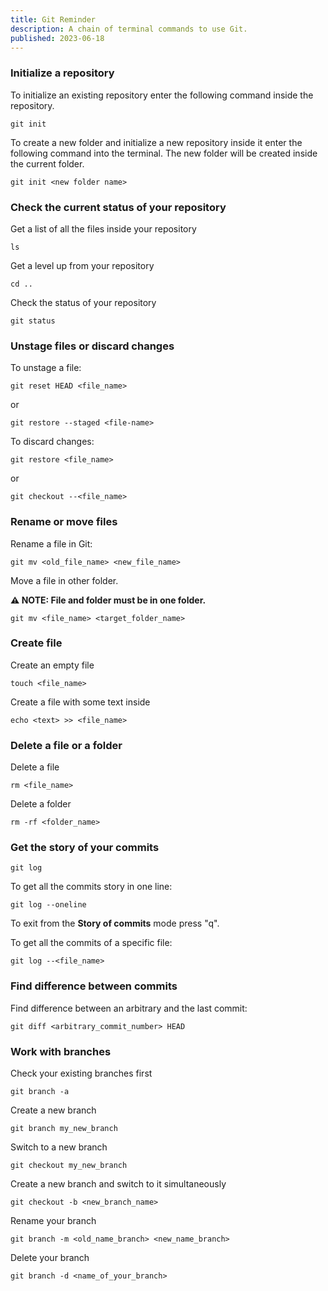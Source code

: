 ```yaml
---
title: Git Reminder
description: A chain of terminal commands to use Git.
published: 2023-06-18
---
```


### Initialize a repository

To initialize an existing repository enter the following command inside the repository.

```
git init
```

To create a new folder and initialize a new repository inside it enter the following command into the terminal. The new folder will be created inside the current folder.

```
git init <new folder name>
```

### Check the current status of your repository

Get a list of all the files inside your repository

```
ls
```

Get a level up from your repository

```
cd ..
```

Check the status of your repository

```
git status
```

### Unstage files or discard changes

To unstage a file:

```
git reset HEAD <file_name>
```
or
```
git restore --staged <file-name>
```

To discard changes:

```
git restore <file_name>
```
or
```
git checkout --<file_name>
```

### Rename or move files

Rename a file in Git:

```
git mv <old_file_name> <new_file_name>
```

Move a file in other folder.

**⚠ NOTE: File and folder must be in one folder.** 

```
git mv <file_name> <target_folder_name>
```

### Create file

Create an empty file

```
touch <file_name>
```

Create a file with some text inside

```
echo <text> >> <file_name>
```

### Delete a file or a folder

Delete a file

```
rm <file_name>
```

Delete a folder

```
rm -rf <folder_name>
```

### Get the story of your commits

```
git log
```

To get all the commits story in one line:

```
git log --oneline
```

To exit from the **Story of commits** mode press "q". 

To get all the commits of a specific file:

```
git log --<file_name>
```

### Find difference between commits

Find difference between an arbitrary and the last commit:

```
git diff <arbitrary_commit_number> HEAD
```

### Work with branches

Check your existing branches first

```
git branch -a
```

Create a new branch

```
git branch my_new_branch
```

Switch to a new branch

```
git checkout my_new_branch
```

Create a new branch and switch to it simultaneously

```
git checkout -b <new_branch_name>
```

Rename your branch

```
git branch -m <old_name_branch> <new_name_branch>
```

Delete your branch

```
git branch -d <name_of_your_branch>
```








